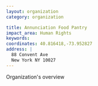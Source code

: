 ```yaml
---
layout: organization
category: organization

title: Annunciation Food Pantry
impact_area: Human Rights
keywords: 
coordinates: 40.816418,-73.952827
address: |
  88 Convent Ave
  New York NY 10027
---
```

Organization's overview
